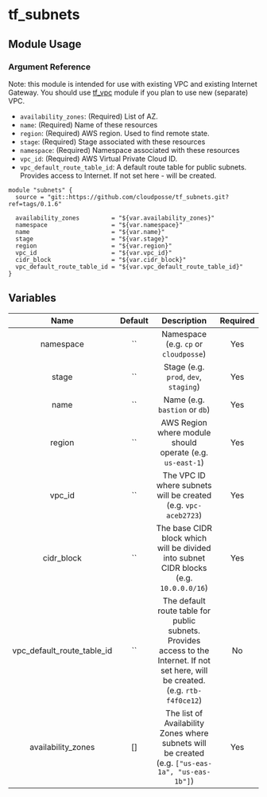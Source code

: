 # tf_subnets

## Module Usage

### Argument Reference

Note: this module is intended for use with existing VPC and existing
Internet Gateway.
You should use [tf_vpc](https://github.com/cloudposse/tf_vpc) module if
you plan to use new (separate) VPC.

* `availability_zones`: (Required) List of AZ.
* `name`: (Required) Name of these resources
* `region`: (Required) AWS region. Used to find remote state.
* `stage`: (Required) Stage associated with these resources
* `namespace`: (Required) Namespace associated with these resources
* `vpc_id`: (Required) AWS Virtual Private Cloud ID.
* `vpc_default_route_table_id`: A default route table for public subnets. Provides access to Internet. If not set here - will be created.

```
module "subnets" {
  source = "git::https://github.com/cloudposse/tf_subnets.git?ref=tags/0.1.6"

  availability_zones         = "${var.availability_zones}"
  namespace                  = "${var.namespace}"
  name                       = "${var.name}"
  stage                      = "${var.stage}"
  region                     = "${var.region}"
  vpc_id                     = "${var.vpc_id}"
  cidr_block                 = "${var.cidr_block}"
  vpc_default_route_table_id = "${var.vpc_default_route_table_id}"
}
```

## Variables

|  Name                        |  Default       |  Description                                                                                                                         | Required |
|:----------------------------:|:--------------:|:------------------------------------------------------------------------------------------------------------------------------------:|:--------:|
| namespace                    | ``             | Namespace (e.g. `cp` or `cloudposse`)                                                                                                | Yes      |
| stage                        | ``             | Stage (e.g. `prod`, `dev`, `staging`)                                                                                                | Yes      |
| name                         | ``             | Name  (e.g. `bastion` or `db`)                                                                                                       | Yes      |
| region                       | ``             | AWS Region where module should operate (e.g. `us-east-1`)                                                                            | Yes      |
| vpc_id                       | ``             | The VPC ID where subnets will be created (e.g. `vpc-aceb2723`)                                                                       | Yes      |
| cidr_block                   | ``             | The base CIDR block which will be divided into subnet CIDR blocks (e.g. `10.0.0.0/16`)                                               | Yes      |
| vpc_default_route_table_id   | ``             | The default route table for public subnets. Provides access to the Internet. If not set here, will be created. (e.g. `rtb-f4f0ce12`) | No       |
| availability_zones           | []             | The list of Availability Zones where subnets will be created (e.g. `["us-eas-1a", "us-eas-1b"]`)                                     | Yes      |
